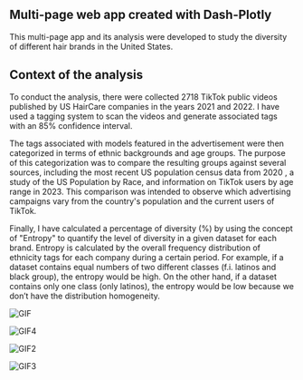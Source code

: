 ## Multi-page web app created with Dash-Plotly

This multi-page app and its analysis were developed to study the diversity of different hair brands in the United States.

## Context of the analysis

To conduct the analysis, there were collected 2718 TikTok public videos published by US HairCare companies in the years 2021 and 2022. I have used a tagging system to scan the videos and generate associated tags with an 85% confidence interval.

The tags associated with models featured in the advertisement were then categorized in terms of ethnic backgrounds and age groups. The purpose of this categorization was to compare the resulting groups against several sources, including the most recent US population census data from 2020 , a study of the US Population by Race, and information on TikTok users by age range in 2023. This comparison was intended to observe which advertising campaigns vary from the country's population and the current users of TikTok.

Finally, I have calculated a percentage of diversity (%) by using the concept of "Entropy" to quantify the level of diversity in a given dataset for each brand. Entropy is calculated by the overall frequency distribution of ethnicity tags for each company during a certain period. For example, if a dataset contains equal numbers of two different classes (f.i. latinos and black group), the entropy would be high. On the other hand, if a dataset contains only one class (only latinos), the entropy would be low because we don’t have the distribution homogeneity.

![GIF](https://user-images.githubusercontent.com/90732534/230951276-131a62f2-02df-4241-8324-96fc8f525b69.gif)

![GIF4](https://user-images.githubusercontent.com/90732534/230951346-c6684b15-5676-4bc0-ac63-3380328c4240.gif)

![GIF2](https://user-images.githubusercontent.com/90732534/230951306-5edc5855-e5b9-4f91-ba0a-70b5a99f7185.gif)

![GIF3](https://user-images.githubusercontent.com/90732534/230951320-f79bf016-e8a3-488f-9990-5003417ac78a.gif)

